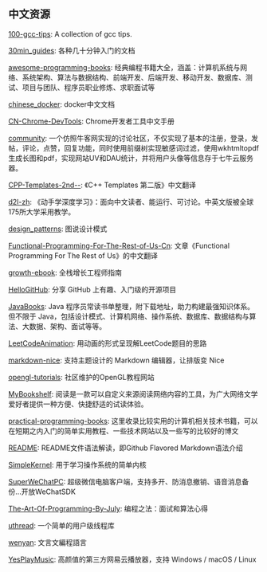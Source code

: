 ## 中文资源
[100-gcc-tips](https://github.com/hellogcc/100-gcc-tips): A collection of gcc tips.

[30min_guides](https://github.com/qinjx/30min_guides): 各种几十分钟入门的文档

[awesome-programming-books](https://github.com/jobbole/awesome-programming-books): 经典编程书籍大全，涵盖：计算机系统与网络、系统架构、算法与数据结构、前端开发、后端开发、移动开发、数据库、测试、项目与团队、程序员职业修炼、求职面试等

[chinese_docker](https://github.com/widuu/chinese_docker): docker中文文档

[CN-Chrome-DevTools](https://github.com/CN-Chrome-DevTools/CN-Chrome-DevTools): Chrome开发者工具中文手册

[community](https://github.com/cosen1024/community): 一个仿照牛客网实现的讨论社区，不仅实现了基本的注册，登录，发帖，评论，点赞，回复功能，同时使用前缀树实现敏感词过滤，使用wkhtmltopdf生成长图和pdf，实现网站UV和DAU统计，并将用户头像等信息存于七牛云服务器。

[CPP-Templates-2nd--](https://github.com/Walton1128/CPP-Templates-2nd--): 《C++ Templates 第二版》中文翻译

[d2l-zh](https://github.com/d2l-ai/d2l-zh): 《动手学深度学习》：面向中文读者、能运行、可讨论。中英文版被全球175所大学采用教学。

[design_patterns](https://github.com/me115/design_patterns): 图说设计模式

[Functional-Programming-For-The-Rest-of-Us-Cn](https://github.com/justinyhuang/Functional-Programming-For-The-Rest-of-Us-Cn): 文章《Functional Programming For The Rest of Us》的中文翻译

[growth-ebook](https://github.com/phodal/growth-ebook): 全栈增长工程师指南

[HelloGitHub](https://github.com/521xueweihan/HelloGitHub): 分享 GitHub 上有趣、入门级的开源项目

[JavaBooks](https://github.com/itwanger/JavaBooks): Java 程序员常读书单整理，附下载地址，助力构建最强知识体系。但不限于 Java，包括设计模式、计算机网络、操作系统、数据库、数据结构与算法、大数据、架构、面试等等。

[LeetCodeAnimation](https://github.com/MisterBooo/LeetCodeAnimation): 用动画的形式呈现解LeetCode题目的思路

[markdown-nice](https://github.com/mdnice/markdown-nice): 支持主题设计的 Markdown 编辑器，让排版变 Nice

[opengl-tutorials](https://github.com/zilongshanren/opengl-tutorials): 社区维护的OpenGL教程网站

[MyBookshelf](https://github.com/gedoor/MyBookshelf): 阅读是一款可以自定义来源阅读网络内容的工具，为广大网络文学爱好者提供一种方便、快捷舒适的试读体验。

[practical-programming-books](https://github.com/EZLippi/practical-programming-books): 这里收录比较实用的计算机相关技术书籍，可以在短期之内入门的简单实用教程、一些技术网站以及一些写的比较好的博文

[README](https://github.com/guodongxiaren/README): README文件语法解读，即Github Flavored Markdown语法介绍

[SimpleKernel](https://github.com/Simple-XX/SimpleKernel): 用于学习操作系统的简单内核

[SuperWeChatPC](https://github.com/anhkgg/SuperWeChatPC): 超级微信电脑客户端，支持多开、防消息撤销、语音消息备份...开放WeChatSDK

[The-Art-Of-Programming-By-July](https://github.com/julycoding/The-Art-Of-Programming-By-July): 编程之法：面试和算法心得

[uthread](https://github.com/Winnerhust/uthread): 一个简单的用户级线程库

[wenyan](https://github.com/wenyan-lang/wenyan): 文言文編程語言

[YesPlayMusic](https://github.com/qier222/YesPlayMusic): 高颜值的第三方网易云播放器，支持 Windows / macOS / Linux
